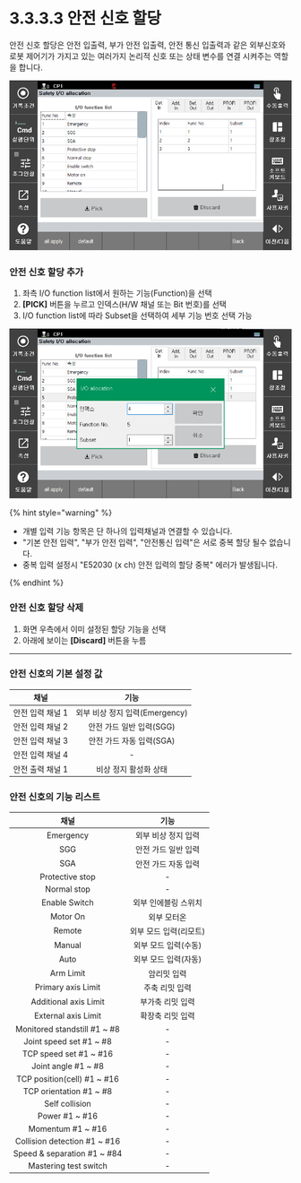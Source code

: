 ﻿# 3.3.3.3 안전 신호 할당

안전 신호 할당은 안전 입출력, 부가 안전 입출력, 안전 통신 입출력과 같은 외부신호와 로봇 제어기가 가지고 있는 여러가지 논리적 신호 또는 상태 변수를 연결 시켜주는 역할을 합니다.

![Additional Input Image](../../../_assets/safety_io/io_alloc.png)

### 안전 신호 할당 추가 
1) 좌측 I/O function list에서 원하는 기능(Function)을 선택
2) **[PICK]** 버튼을 누르고 인덱스(H/W 채널 또는 Bit 번호)를 선택
3) I/O function list에 따라 Subset을 선택하여 세부 기능 번호 선택 가능

![Additional Input Image](../../../_assets/safety_io/io_alloc2.png)


{% hint style="warning" %}
* 개별 입력 기능 항목은 단 하나의 입력채널과 연결할 수 있습니다.<br>
* "기본 안전 입력", "부가 안전 입력", "안전통신 입력"은 서로 중복 할당 될수 없습니다.<br>
* 중복 입력 설정시 "E52030 (x ch) 안전 입력의 할당 중복" 에러가 발생됩니다.

{% endhint %}

### 안전 신호 할당 삭제 
1) 화면 우측에서 이미 설정된 할당 기능을 선택
2) 아래에 보이는 **[Discard]** 버튼을 누름

---

### 안전 신호의 기본 설정 값

|  **채널** |     **기능**                       | 
| :-------: | :------------------------------------------------: |
| 안전 입력 채널 1 | 외부 비상 정지 입력(Emergency) |
| 안전 입력 채널 2 | 안전 가드 일반 입력(SGG)| 
| 안전 입력 채널 3 | 안전 가드 자동 입력(SGA)|
| 안전 입력 채널 4 | - |
| 안전 출력 채널 1 | 비상 정지 활성화 상태|

### 안전 신호의 기능 리스트

|  **채널** |     **기능**                       | 
| :-------: | :------------------------------------------------: |
| Emergency | 외부 비상 정지 입력|
| SGG| 안전 가드 일반 입력| 
| SGA | 안전 가드 자동 입력|
| Protective stop | - |
| Normal stop | - |
| Enable Switch | 외부 인에블링 스위치 |
| Motor On | 외부 모터온 |
| Remote | 외부 모드 입력(리모트) |
| Manual | 외부 모드 입력(수동)  |
| Auto | 외부 모드 입력(자동)  |
| Arm Limit | 암리밋 입력|
| Primary axis Limit | 주축 리밋 입력 |
| Additional axis Limit | 부가축 리밋 입력 |
| External axis Limit | 확장축 리밋 입력 |
| Monitored standstill #1 ~ #8 | - |
| Joint speed set #1 ~ #8 | - |
| TCP speed set #1 ~ #16 | - |
| Joint angle #1 ~ #8 | - |
| TCP position(cell) #1 ~ #16 | - |
| TCP orientation #1 ~ #8 | - |
| Self collision | - |
| Power #1 ~ #16 | - |
| Momentum #1 ~ #16 | - |
| Collision detection #1 ~ #16 | - |
| Speed & separation #1 ~ #84 | - |
| Mastering test switch| - |